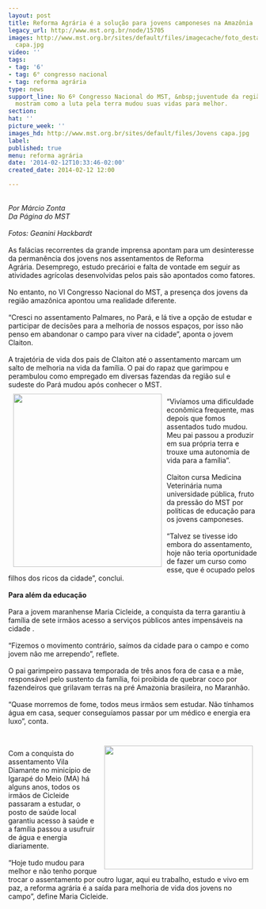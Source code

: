 ```yaml
---
layout: post
title: Reforma Agrária é a solução para jovens camponeses na Amazônia
legacy_url: http://www.mst.org.br/node/15705
images: http://www.mst.org.br/sites/default/files/imagecache/foto_destaque/Jovens
  capa.jpg
video: ''
tags:
- tag: '6'
- tag: 6° congresso nacional
- tag: reforma agrária
type: news
support_line: No 6º Congresso Nacional do MST, &nbsp;juventude da região amazônica
  mostram como a luta pela terra mudou suas vidas para melhor.
section: 
hat: ''
picture_week: ''
images_hd: http://www.mst.org.br/sites/default/files/Jovens capa.jpg
label: 
published: true
menu: reforma agrária
date: '2014-02-12T10:33:46-02:00'
created_date: 2014-02-12 12:00

---
```

<div>&nbsp;</div><div><em>Por Márcio Zonta</em></div><div><em>Da Página do MST</em></div><div><em><br></em></div><div><em>Fotos: Geanini Hackbardt</em></div><div>&nbsp;</div><div>As falácias recorrentes da grande imprensa apontam para um desinteresse da permanência dos jovens nos assentamentos de Reforma Agrária.&nbsp;Desemprego, estudo precárioi e falta de vontade em seguir as atividades agrícolas desenvolvidas pelos pais são apontados como fatores.</div><div>&nbsp;</div><div>No entanto, no VI Congresso Nacional do MST, a presença dos jovens da região amazônica apontou uma realidade diferente.</div><div>&nbsp;</div><div>“Cresci no assentamento Palmares, no Pará, e lá tive a opção de estudar e participar de decisões para a melhoria de nossos espaços, por isso não penso em abandonar o campo para viver na cidade”, aponta o jovem Claiton.</div><div>&nbsp;</div><div>A trajetória de vida dos pais de Claiton até o assentamento marcam um salto de melhoria na vida da família. O pai do rapaz que garimpou e perambulou como empregado em diversas fazendas da região sul e sudeste do Pará mudou após conhecer o MST.</div><div><img style="float: left; margin: 10px;" src="http://www.mst.org.br/sites/default/files/Jovens%20peq-3.jpg" alt="" width="300" height="350"></div><div>&nbsp;</div><div>“Vivíamos uma dificuldade econômica frequente, mas depois que fomos assentados tudo mudou. Meu pai passou a produzir em sua própria terra e trouxe uma autonomia de vida para a família”.</div><div>&nbsp;</div><div>Claiton cursa Medicina Veterinária numa universidade pública, fruto da pressão do MST por políticas de educação para os jovens camponeses.</div><div>&nbsp;</div><div>“Talvez se tivesse ido embora do assentamento, hoje não teria oportunidade de fazer um curso como esse, que é ocupado pelos filhos dos ricos da cidade”, conclui.</div><div>&nbsp;</div><div><strong>Para além da educação</strong></div><div>&nbsp;</div><div>Para a jovem maranhense Maria Cicleide, a conquista da terra garantiu à família de sete irmãos acesso a serviços públicos antes impensáveis na cidade .</div><div>&nbsp;</div><div>“Fizemos o movimento contrário, saímos da cidade para o campo e como jovem não me arrependo”, reflete.</div><div>&nbsp;</div><div>O pai garimpeiro passava temporada de três anos fora de casa e a mãe, responsável pelo sustento da família, foi proibida de quebrar coco por fazendeiros que grilavam terras na pré Amazonia brasileira, no Maranhão.</div><div>&nbsp;</div><div>“Quase morremos de fome, todos meus irmãos sem estudar. Não tínhamos água em casa, sequer conseguíamos passar por um médico e energia era luxo”, conta.</div><div>&nbsp;</div><p><img style="float: right; margin: 10px;" src="http://www.mst.org.br/sites/default/files/Jovens%20peq-1.jpg" alt="" width="300" height="250"></p><div><br><div>Com a conquista do assentamento Vila Diamante no minicípio de Igarapé do Meio (MA) há alguns anos, todos os irmãos de Cicleide passaram a estudar, o posto de saúde local garantiu acesso à saúde e a família passou a usufruir de água e energia diariamente.</div><div><div>&nbsp;</div><div>“Hoje tudo mudou para melhor e não tenho porque trocar o assentamento por outro lugar, aqui eu trabalho, estudo e vivo em paz, a reforma agrária é a saída para melhoria de vida dos jovens no campo”, define Maria Cicleide.</div><div>&nbsp;</div></div></div>
